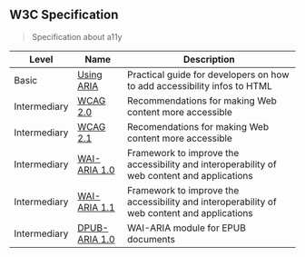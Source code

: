 ## W3C Specification

> Specification about a11y

| Level | Name | Description |
| --- | --- | --- |
|Basic | [Using ARIA](https://www.w3.org/TR/aria-in-html/) | Practical guide for developers on how to add accessibility infos to HTML |
|Intermediary| [WCAG 2.0](https://www.w3.org/TR/WCAG20/) | Recommendations for making Web content more accessible|
|Intermediary| [WCAG 2.1](https://www.w3.org/TR/WCAG21/) | Recomendations for making Web content more accessible |
|Intermediary| [WAI-ARIA 1.0](https://www.w3.org/TR/wai-aria/) | Framework to improve the accessibility and interoperability of web content and applications |
|Intermediary| [WAI-ARIA 1.1](https://www.w3.org/TR/wai-aria-1.1/) | Framework to improve the accessibility and interoperability of web content and applications |
|Intermediary| [DPUB-ARIA 1.0](https://www.w3.org/TR/dpub-aria-1.0/) | WAI-ARIA module for EPUB documents |
